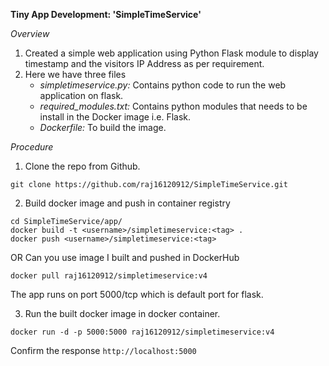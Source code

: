**Tiny App Development: 'SimpleTimeService'**

*Overview*
1. Created a simple web application using Python Flask module to display timestamp and the visitors IP Address as per requirement.
2. Here we have three files
    - *simpletimeservice.py:* Contains python code to run the web application on flask.
    - *required_modules.txt:* Contains python modules that needs to be install in the Docker image i.e. Flask.
    - *Dockerfile:* To build the image.

*Procedure*
1. Clone the repo from Github.
```
git clone https://github.com/raj16120912/SimpleTimeService.git
```
2. Build docker image and push in container registry
```
cd SimpleTimeService/app/
docker build -t <username>/simpletimeservice:<tag> .
docker push <username>/simpletimeservice:<tag>
```
OR
Can you use image I built and pushed in DockerHub 
```
docker pull raj16120912/simpletimeservice:v4
```
The app runs on port 5000/tcp which is default port for flask.

3. Run the built docker image in docker container.
```
docker run -d -p 5000:5000 raj16120912/simpletimeservice:v4
```
Confirm the response `http://localhost:5000`